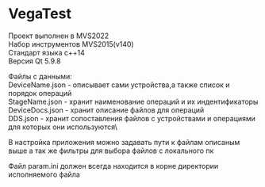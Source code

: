 # VegaTest
Проект выполнен в MVS2022 \
Набор инструментов MVS2015(v140) \
Стандарт языка c++14 \
Версия Qt 5.9.8

Файлы с данными: \
DeviceName.json - описывает сами устройства,а также список и порядок операций \
StageName.json - хранит наименование операций и их индентификаторы \
DeviceDocs.json - хранит описание файлов для операций \
DDS.json - хранит сопоставления файлов с устройствами и операциями для которых они используются\

В настройка приложения можно задавать пути к файлам описаным выше а так же фильтры для выбора файлов с локального пк

Файл param.ini должен всегда находится в корне директории исполняемого файла



